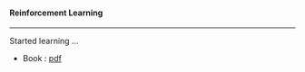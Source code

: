 #### Reinforcement Learning
---

Started learning ...

- Book : [pdf](https://drive.google.com/file/d/1opPSz5AZ_kVa1uWOdOiveNiBFiEOHjkG/view)